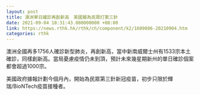 ```yaml
---
layout: post
title: 澳洲單日確診再創新高　美國擬為民眾打第三針
date: 2021-09-04 18:31:43.000000000 +08:00
link: https://news.rthk.hk/rthk/ch/component/k2/1609086-20210904.htm
categories: rthk
---
```


澳洲全國再多1756人確診新型肺炎，再創新高，當中新南威爾士州有1533宗本土確診，同樣創新高。當局憂慮疫情仍未到頂，預計未來幾星期新州的單日確診個案都會超過1000宗。

美國政府據報計劃今個月內，開始為民眾第三針新冠疫苗，初步只限於輝瑞/BioNTech疫苗接種者。
